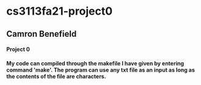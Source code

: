 # cs3113fa21-project0
## Camron Benefield
#### Project 0
#### My code can compiled through the makefile I have given by entering command 'make'. The program can use any txt file as an input as long as the contents of the file are characters.
